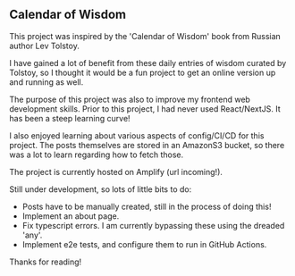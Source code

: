 ## Calendar of Wisdom

This project was inspired by the 'Calendar of Wisdom' book from Russian author Lev Tolstoy. 

I have gained a lot of benefit from these daily entries of wisdom curated by Tolstoy, so I thought it would be a fun project to get an online version up and running as well. 

The purpose of this project was also to improve my frontend web development skills. Prior to this project, I had never used React/NextJS. It has been a steep learning curve! 

I also enjoyed learning about various aspects of config/CI/CD for this project. The posts themselves are stored in an AmazonS3 bucket, so there was a lot to learn regarding how to fetch those. 

The project is currently hosted on Amplify (url incoming!). 

Still under development, so lots of little bits to do:

- Posts have to be manually created, still in the process of doing this! 
- Implement an about page. 
- Fix typescript errors. I am currently bypassing these using the dreaded 'any'. 
- Implement e2e tests, and configure them to run in GitHub Actions. 

Thanks for reading! 



